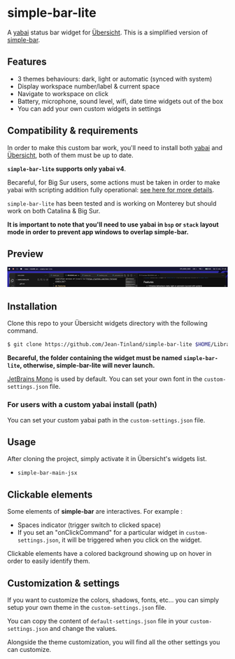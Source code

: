 # simple-bar-lite

A [yabai](https://github.com/koekeishiya/yabai) status bar widget for [Übersicht](https://github.com/felixhageloh/uebersicht). This is a simplified version of [simple-bar](https://github.com/Jean-Tinland/simple-bar).

## Features

- 3 themes behaviours: dark, light or automatic (synced with system)
- Display workspace number/label & current space
- Navigate to workspace on click
- Battery, microphone, sound level, wifi, date time widgets out of the box
- You can add your own custom widgets in settings

## Compatibility & requirements

In order to make this custom bar work, you'll need to install both [yabai](https://github.com/koekeishiya/yabai) and [Übersicht](https://github.com/felixhageloh/uebersicht), both of them must be up to date.

**`simple-bar-lite` supports only yabai v4**.

Becareful, for Big Sur users, some actions must be taken in order to make yabai with scripting addition fully operational: [see here for more details](<https://github.com/koekeishiya/yabai/wiki/Installing-yabai-(latest-release)#macos-big-sur---automatically-load-scripting-addition-on-startup>).

`simple-bar-lite` has been tested and is working on Monterey but should work on both Catalina & Big Sur.

**It is important to note that you'll need to use yabai in `bsp` or `stack` layout mode in order to prevent app windows to overlap simple-bar.**

## Preview

![img](./preview.jpg)

## Installation

Clone this repo to your Übersicht widgets directory with the following command.

```bash
$ git clone https://github.com/Jean-Tinland/simple-bar-lite $HOME/Library/Application\ Support/Übersicht/widgets/simple-bar-lite
```

**Becareful, the folder containing the widget must be named `simple-bar-lite`, otherwise, simple-bar-lite will never launch.**

[JetBrains Mono](https://www.jetbrains.com/lp/mono/) is used by default. You can set your own font in the `custom-settings.json` file.

### For users with a custom yabai install (path)

You can set your custom yabai path in the `custom-settings.json` file.

## Usage

After cloning the project, simply activate it in Übersicht's widgets list.

- `simple-bar-main-jsx`

## Clickable elements

Some elements of **simple-bar** are interactives. For example :

- Spaces indicator (trigger switch to clicked space)
- If you set an "onClickCommand" for a particular widget in `custom-settings.json`, it will be triggered when you click on the widget.

Clickable elements have a colored background showing up on hover in order to easily identify them.

## Customization & settings

If you want to customize the colors, shadows, fonts, etc... you can simply setup your own theme in the `custom-settings.json` file.

You can copy the content of `default-settings.json` file in your `custom-settings.json` and change the values.

Alongside the theme customization, you will find all the other settings you can customize.

